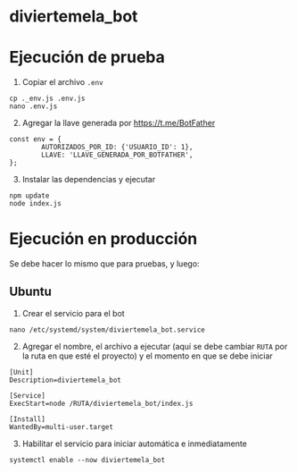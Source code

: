 # diviertemela_bot

# Ejecución de prueba
1. Copiar el archivo `.env`
```
cp ._env.js .env.js
nano .env.js
```
2. Agregar la llave generada por https://t.me/BotFather
```
const env = {
        AUTORIZADOS_POR_ID: {'USUARIO_ID': 1},
        LLAVE: 'LLAVE_GENERADA_POR_BOTFATHER',
};
```
3. Instalar las dependencias y ejecutar
```
npm update
node index.js
```

# Ejecución en producción

Se debe hacer lo mismo que para pruebas, y luego:

## Ubuntu
1. Crear el servicio para el bot
```
nano /etc/systemd/system/diviertemela_bot.service
```
2. Agregar el nombre, el archivo a ejecutar (aquí se debe cambiar `RUTA` por la
ruta en que esté el proyecto) y el momento en que se debe iniciar
```
[Unit]
Description=diviertemela_bot

[Service]
ExecStart=node /RUTA/diviertemela_bot/index.js

[Install]
WantedBy=multi-user.target
```
3. Habilitar el servicio para iniciar automática e inmediatamente
```
systemctl enable --now diviertemela_bot
```

